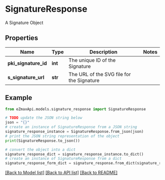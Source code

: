 # SignatureResponse

A Signature Object

## Properties

Name | Type | Description | Notes
------------ | ------------- | ------------- | -------------
**pki_signature_id** | **int** | The unique ID of the Signature | 
**s_signature_url** | **str** | The URL of the SVG file for the Signature | 

## Example

```python
from eZmaxApi.models.signature_response import SignatureResponse

# TODO update the JSON string below
json = "{}"
# create an instance of SignatureResponse from a JSON string
signature_response_instance = SignatureResponse.from_json(json)
# print the JSON string representation of the object
print(SignatureResponse.to_json())

# convert the object into a dict
signature_response_dict = signature_response_instance.to_dict()
# create an instance of SignatureResponse from a dict
signature_response_form_dict = signature_response.from_dict(signature_response_dict)
```
[[Back to Model list]](../README.md#documentation-for-models) [[Back to API list]](../README.md#documentation-for-api-endpoints) [[Back to README]](../README.md)


